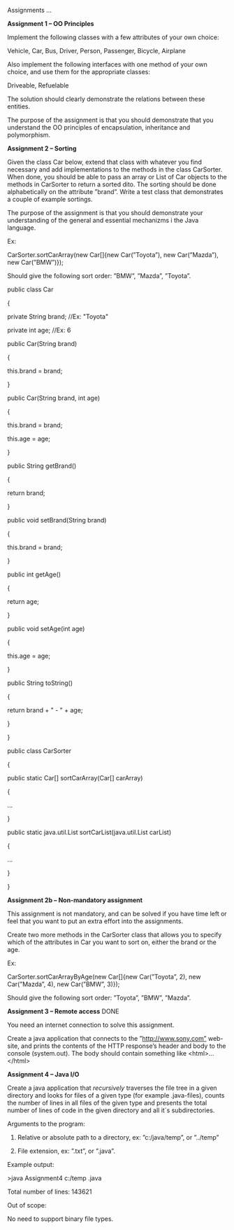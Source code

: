 Assignments
...

**Assignment 1 – OO Principles**

Implement the following classes with a few attributes of your own
choice:

Vehicle, Car, Bus, Driver, Person, Passenger, Bicycle, Airplane

Also implement the following interfaces with one method of your own
choice, and use them for the appropriate classes:

Driveable, Refuelable

The solution should clearly demonstrate the relations between these
entities.

The purpose of the assignment is that you should demonstrate that you
understand the OO principles of encapsulation, inheritance and
polymorphism.

**Assignment 2 – Sorting**

Given the class Car below, extend that class with whatever you find
necessary and add implementations to the methods in the class CarSorter.
When done, you should be able to pass an array or List of Car objects to
the methods in CarSorter to return a sorted dito. The sorting should be
done alphabetically on the attribute ”brand”. Write a test class that
demonstrates a couple of example sortings.

The purpose of the assignment is that you should demonstrate your
understanding of the general and essential mechanizms i the Java
language.

Ex:

CarSorter.sortCarArray(new Car\[\]{new Car(”Toyota”), new Car(”Mazda”),
new Car(”BMW”)});

Should give the following sort order: ”BMW”, ”Mazda”, ”Toyota”.

public class Car

{

private String brand; //Ex: "Toyota"

private int age; //Ex: 6

public Car(String brand)

{

this.brand = brand;

}

public Car(String brand, int age)

{

this.brand = brand;

this.age = age;

}

public String getBrand()

{

return brand;

}

public void setBrand(String brand)

{

this.brand = brand;

}

public int getAge()

{

return age;

}

public void setAge(int age)

{

this.age = age;

}

public String toString()

{

return brand + " - " + age;

}

}

public class CarSorter

{

public static Car\[\] sortCarArray(Car\[\] carArray)

{

...

}

public static java.util.List sortCarList(java.util.List carList)

{

...

}

}

**Assignment 2b – Non-mandatory assignment**

This assignment is not mandatory, and can be solved if you have time
left or feel that you want to put an extra effort into the assignments.

Create two more methods in the CarSorter class that allows you to
specify which of the attributes in Car you want to sort on, either the
brand or the age.

Ex:

CarSorter.sortCarArrayByAge(new Car\[\]{new Car(”Toyota”, 2), new
Car(”Mazda”, 4), new Car(”BMW”, 3)});

Should give the following sort order: ”Toyota”, ”BMW”, ”Mazda”.

**Assignment 3 – Remote access** DONE

You need an internet connection to solve this assignment.

Create a java application that connects to the ”http://www.sony.com”
web-site, and prints the contents of the HTTP response’s header and body
to the console (system.out). The body should contain something like
&lt;html&gt;...&lt;/html&gt;

**Assignment 4 – Java I/O**

Create a java application that *recursively* traverses the file tree in
a given directory and looks for files of a given type (for example
.java-files), counts the number of lines in all files of the given type
and presents the total number of lines of code in the given directory
and all it´s subdirectories.

Arguments to the program:

1.  Relative or absolute path to a directory, ex: ”c:/java/temp”, or
    ”../temp”

2.  File extension, ex: ”.txt”, or ”.java”.

Example output:

&gt;java Assignment4 c:/temp .java

Total number of lines: 143621

Out of scope:

No need to support binary file types.
